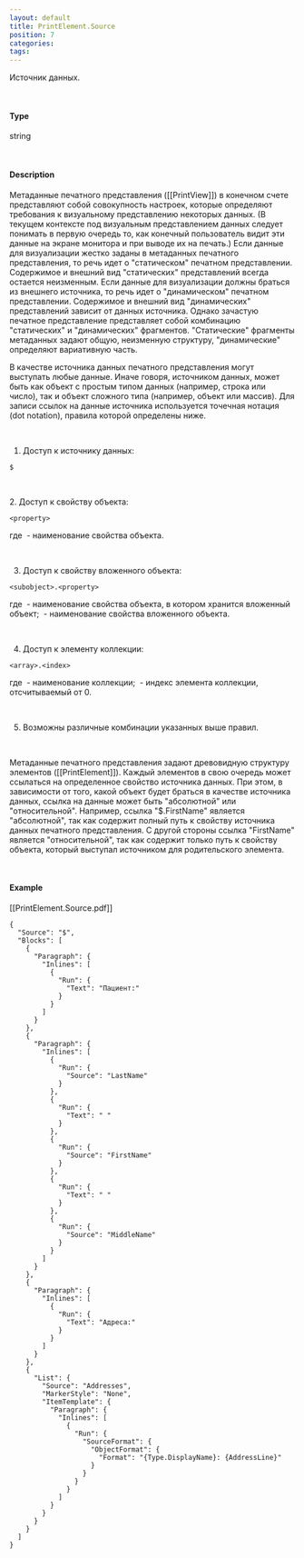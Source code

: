```yaml
---
layout: default
title: PrintElement.Source
position: 7
categories: 
tags: 
---
```


Источник данных.

   

#### Type

string

   

#### Description

Метаданные печатного представления ([[PrintView]]) в конечном счете представляют собой совокупность настроек, которые определяют требования к визуальному представлению некоторых данных. (В текущем контексте под визуальным представлением данных следует понимать в первую очередь то, как конечный пользователь видит эти данные на экране монитора и при выводе их на печать.) Если данные для визуализации жестко заданы в метаданных печатного представления, то речь идет о "статическом" печатном представлении. Содержимое и внешний вид "статических" представлений всегда остается неизменным. Если данные для визуализации должны браться из внешнего источника, то речь идет о "динамическом" печатном представлении. Содержимое и внешний вид "динамических" представлений зависит от данных источника. Однако зачастую печатное представление представляет собой комбинацию "статических" и "динамических" фрагментов. "Статические" фрагменты метаданных задают общую, неизменную структуру, "динамические" определяют вариативную часть.

В качестве источника данных печатного представления могут выступать любые данные. Иначе говоря, источником данных, может быть как объект с простым типом данных (например, строка или число), так и объект сложного типа (например, объект или массив). Для записи ссылок на данные источника используется точечная нотация (dot notation), правила которой определены ниже.

 

1. Доступ к источнику данных:

```
$
```

  

2. Доступ к свойству объекта:

```
<property>
```

где *<property>* - наименование свойства объекта.

 

3. Доступ к свойству вложенного объекта:

```
<subobject>.<property>
```

где *<subobject>* - наименование свойства объекта, в котором хранится вложенный объект; *<property>* - наименование свойства вложенного объекта.

 

4. Доступ к элементу коллекции:

```
<array>.<index>
```

где *<array>* - наименование коллекции; *<index>* - индекс элемента коллекции, отсчитываемый от 0.

   

5. Возможны различные комбинации указанных выше правил.

   

Метаданные печатного представления задают древовидную структуру элементов ([[PrintElement]]). Каждый элементов в свою очередь может ссылаться на определенное свойство источника данных. При этом, в зависимости от того, какой объект будет браться в качестве источника данных, ссылка на данные может быть "абсолютной" или "относительной". Например, ссылка "$.FirstName" является "абсолютной", так как содержит полный путь к свойству источника данных печатного представления. С другой стороны ссылка "FirstName" является "относительной", так как содержит только путь к свойству объекта, который выступал источником для родительского элемента.

   

#### Example

[[PrintElement.Source.pdf]]

```
{
  "Source": "$",
  "Blocks": [
    {
      "Paragraph": {
        "Inlines": [
          {
            "Run": {
              "Text": "Пациент:"
            }
          }
        ]
      }
    },
    {
      "Paragraph": {
        "Inlines": [
          {
            "Run": {
              "Source": "LastName"
            }
          },
          {
            "Run": {
              "Text": " "
            }
          },
          {
            "Run": {
              "Source": "FirstName"
            }
          },
          {
            "Run": {
              "Text": " "
            }
          },
          {
            "Run": {
              "Source": "MiddleName"
            }
          }
        ]
      }
    },
    {
      "Paragraph": {
        "Inlines": [
          {
            "Run": {
              "Text": "Адреса:"
            }
          }
        ]
      }
    },
    {
      "List": {
        "Source": "Addresses",
        "MarkerStyle": "None",
        "ItemTemplate": {
          "Paragraph": {
            "Inlines": [
              {
                "Run": {
                  "SourceFormat": {
                    "ObjectFormat": {
                      "Format": "{Type.DisplayName}: {AddressLine}"
                    }
                  }
                }
              }
            ]
          }
        }
      }
    }
  ]
}
```

 

 

